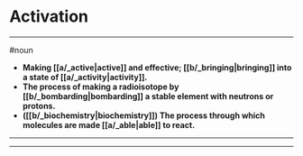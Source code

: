 # Activation
---
#noun
- **Making [[a/_active|active]] and effective; [[b/_bringing|bringing]] into a state of [[a/_activity|activity]].**
- **The process of making a radioisotope by [[b/_bombarding|bombarding]] a stable element with neutrons or protons.**
- **([[b/_biochemistry|biochemistry]]) The process through which molecules are made [[a/_able|able]] to react.**
---
---
